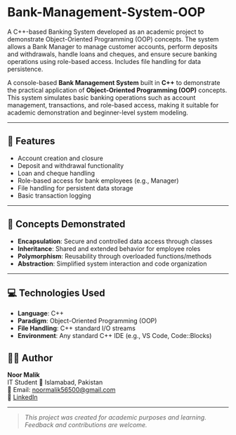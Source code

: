 # Bank-Management-System-OOP
A C++-based Banking System developed as an academic project to demonstrate Object-Oriented Programming (OOP) concepts. The system allows a Bank Manager to manage customer accounts, perform deposits and withdrawals, handle loans and cheques, and ensure secure banking operations using role-based access. Includes file handling for data persistence.

A console-based **Bank Management System** built in **C++** to demonstrate the practical application of **Object-Oriented Programming (OOP)** concepts. This system simulates basic banking operations such as account management, transactions, and role-based access, making it suitable for academic demonstration and beginner-level system modeling.

---

## 🚀 Features

- Account creation and closure  
- Deposit and withdrawal functionality  
- Loan and cheque handling  
- Role-based access for bank employees (e.g., Manager)  
- File handling for persistent data storage  
- Basic transaction logging

---

## 🧠 Concepts Demonstrated

- **Encapsulation**: Secure and controlled data access through classes  
- **Inheritance**: Shared and extended behavior for employee roles  
- **Polymorphism**: Reusability through overloaded functions/methods  
- **Abstraction**: Simplified system interaction and code organization

---

## 💻 Technologies Used

- **Language**: C++  
- **Paradigm**: Object-Oriented Programming (OOP)  
- **File Handling**: C++ standard I/O streams  
- **Environment**: Any standard C++ IDE (e.g., VS Code, Code::Blocks)

## 🙋‍♀️ Author

**Noor Malik**  
IT Student
📍 Islamabad, Pakistan  
📧 Email: noormalik56500@gmail.com  
🔗 [LinkedIn](https://www.linkedin.com/in/noormalik56500/)

---

> *This project was created for academic purposes and learning. Feedback and contributions are welcome.*
